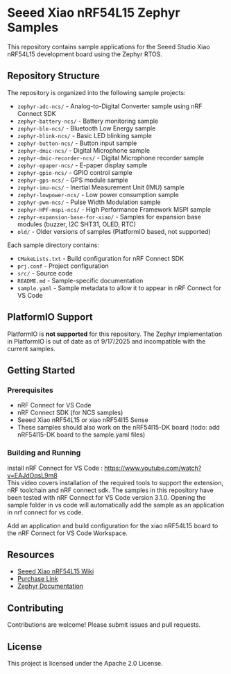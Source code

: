 # Seeed Xiao nRF54L15 Zephyr Samples

This repository contains sample applications for the Seeed Studio Xiao nRF54L15 development board using the Zephyr RTOS.

## Repository Structure

The repository is organized into the following sample projects:

- `zephyr-adc-ncs/` - Analog-to-Digital Converter sample using nRF Connect SDK
- `zephyr-battery-ncs/` - Battery monitoring sample
- `zephyr-ble-ncs/` - Bluetooth Low Energy sample
- `zephyr-blink-ncs/` - Basic LED blinking sample
- `zephyr-button-ncs/` - Button input sample
- `zephyr-dmic-ncs/` - Digital Microphone sample
- `zephyr-dmic-recorder-ncs/` - Digital Microphone recorder sample
- `zephyr-epaper-ncs/` - E-paper display sample
- `zephyr-gpio-ncs/` - GPIO control sample
- `zephyr-gps-ncs/` - GPS module sample
- `zephyr-imu-ncs/` - Inertial Measurement Unit (IMU) sample
- `zephyr-lowpower-ncs/` - Low power consumption sample
- `zephyr-pwm-ncs/` - Pulse Width Modulation sample
- `zephyr-HPF-mspi-ncs/` - High Performance Framework MSPI sample
- `zephyr-expansion-base-for-xiao/` - Samples for expansion base modules (buzzer, I2C SHT31, OLED, RTC)
- `old/` - Older versions of samples (PlatformIO based, not supported)

Each sample directory contains:
- `CMakeLists.txt` - Build configuration for nRF Connect SDK
- `prj.conf` - Project configuration
- `src/` - Source code
- `README.md` - Sample-specific documentation
- `sample.yaml` - Sample metadata to allow it to appear in nRF Connect for VS Code


## PlatformIO Support

PlatformIO is **not supported** for this repository. The Zephyr implementation in PlatformIO is out of date as of 9/17/2025 and incompatible with the current samples.

## Getting Started

### Prerequisites
- nRF Connect for VS Code
- nRF Connect SDK (for NCS samples)
- Seeed Xiao nRF54L15 or xiao nRF54l15 Sense
- These samples should also work on the nRF54l15-DK board (todo: add nRF54l15-DK board to the sample.yaml files)

### Building and Running
install nRF Connect for VS Code : https://www.youtube.com/watch?v=EAJdOqsL9m8  
This video covers installation of the required tools to support the extension, nRF toolchain and nRF connect sdk.
The samples in this repository have been tested with nRF Connect for VS Code version 3.1.0.
Opening the sample folder in vs code will automatically add the sample as an application in nrf connect for vs code.

Add an application and build configuration for the xiao nRF54L15 board to the nRF Connect for VS Code Workspace.

## Resources

- [Seeed Xiao nRF54L15 Wiki](https://wiki.seeedstudio.com/xiao_nrf54l15_sense_getting_started/)
- [Purchase Link](https://www.seeedstudio.com/XIAO-nRF54L15-Sense-p-6494.html)
- [Zephyr Documentation](https://docs.zephyrproject.org/)

## Contributing

Contributions are welcome! Please submit issues and pull requests.

## License

This project is licensed under the Apache 2.0 License.
